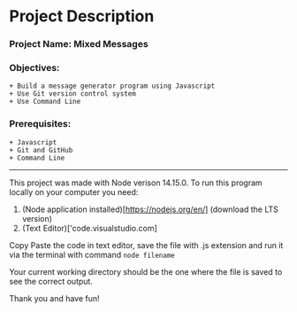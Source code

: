 # Project Description

### Project Name: Mixed Messages

### Objectives:
    
    + Build a message generator program using Javascript
    + Use Git version control system
    + Use Command Line


### Prerequisites:

    + Javascript
    + Git and GitHub
    + Command Line

***

This project was made with Node verison 14.15.0. 
To run this program locally on your computer you need:
1. (Node application installed)[https://nodejs.org/en/] (download the LTS version)
2. (Text Editor)['code.visualstudio.com]

Copy Paste the code in text editor, save the file with .js extension and run it via the terminal with command `node filename`

Your current working directory should be the one where the file is saved to see the correct output.

Thank you and have fun!
